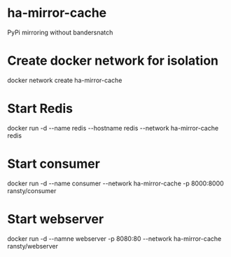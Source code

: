 # ha-mirror-cache
PyPi mirroring without bandersnatch

# Create docker network for isolation
docker network create ha-mirror-cache

# Start Redis
docker run -d --name redis --hostname redis --network ha-mirror-cache redis

# Start consumer
docker run -d --name consumer --network ha-mirror-cache -p 8000:8000 ransty/consumer

# Start webserver
docker run -d --namne webserver -p 8080:80 --network ha-mirror-cache ransty/webserver
